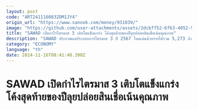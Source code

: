 ```yaml
---
layout: post
code: "ART2411160832DM1JY4"
origin_url: "https://www.sanook.com/money/931039/"
image: "https://github.com/user-attachments/assets/2dcbff52-6f63-4052-9330-1652e90c9000"
title: "SAWAD เปิดกำไรไตรมาส 3 เติบโตแข็งแกร่ง โค้งสุดท้ายของปีลุยปล่อยสินเชื่อเน้นคุณภาพ"
description: "SAWAD ประกาศผลประกอบการไตรมาส 3 ปี 2567 โดดเด่นด้วยรายได้รวม 5,273 ล้านบาท และกำไรสุทธิรวม 1,366 ล้านบาท ลุยปล่อยสินเชื่อเน้นคุณภาพ"
category: "ECONOMY"
language: "th"
date: 2024-11-16T08:41:48.390Z
---
```


# SAWAD เปิดกำไรไตรมาส 3 เติบโตแข็งแกร่ง โค้งสุดท้ายของปีลุยปล่อยสินเชื่อเน้นคุณภาพ